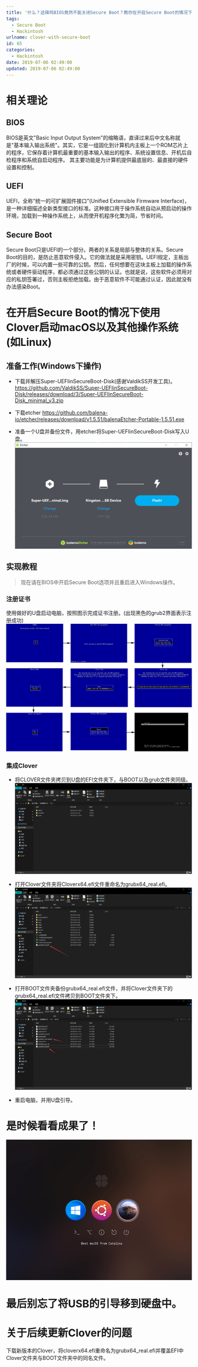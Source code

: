 ```yaml
---
title: '什么？这辣鸡BIOS竟然不能关闭Secure Boot？教你在开启Secure Boot的情况下安装macOS'
tags:
  - Secure Boot
  - Hackintosh
urlname: clover-with-secure-boot
id: 65
categories:
  - Hackintosh
date: 2019-07-06 02:49:00
updated: 2019-07-06 02:49:00
---
```


# 相关理论
## BIOS
BIOS是英文"Basic Input Output System"的缩略语，直译过来后中文名称就是"基本输入输出系统"。其实，它是一组固化到计算机内主板上一个ROM芯片上的程序，它保存着计算机最重要的基本输入输出的程序、系统设置信息、开机后自检程序和系统自启动程序。 其主要功能是为计算机提供最底层的、最直接的硬件设置和控制。<!--more-->

## UEFI
UEFI，全称“统一的可扩展固件接口”(Unified Extensible Firmware Interface)， 是一种详细描述全新类型接口的标准。这种接口用于操作系统自动从预启动的操作环境，加载到一种操作系统上，从而使开机程序化繁为简，节省时间。

## Secure Boot
Secure Boot只是UEFI的一个部分。两者的关系是局部与整体的关系。Secure Boot的目的，是防止恶意软件侵入。它的做法就是采用密钥。UEFI规定，主板出厂的时候，可以内置一些可靠的公钥。然后，任何想要在这块主板上加载的操作系统或者硬件驱动程序，都必须通过这些公钥的认证。也就是说，这些软件必须用对应的私钥签署过，否则主板拒绝加载。由于恶意软件不可能通过认证，因此就没有办法感染Boot。

# 在开启Secure Boot的情况下使用Clover启动macOS以及其他操作系统(如Linux)

## 准备工作(Windows下操作)

* 下载并解压Super-UEFIinSecureBoot-Disk(感谢ValdikSS开发工具)。
https://github.com/ValdikSS/Super-UEFIinSecureBoot-Disk/releases/download/3/Super-UEFIinSecureBoot-Disk_minimal_v3.zip

* 下载etcher
https://github.com/balena-io/etcher/releases/download/v1.5.51/balenaEtcher-Portable-1.5.51.exe

* 准备一个U盘并备份文件，用etcher将Super-UEFIinSecureBoot-Disk写入U盘。
![](/images/secure-boot-1.png)

## 实现教程

> 现在请在BIOS中开启Secure Boot选项并且重启进入Windows操作。

### 注册证书
使用做好的U盘启动电脑，按照图示完成证书注册。(出现黑色的grub2界面表示注册成功)
![](/images/secure-boot-2.png)

### 集成Clover
* 将CLOVER文件夹拷贝到U盘的EFI文件夹下，与BOOT以及grub文件夹同级。
![](/images/secure-boot-3.png)

* 打开Clover文件夹将Cloverx64.efi文件重命名为grubx64_real.efi。
![](/images/secure-boot-4.png)

* 打开BOOT文件夹备份grubx64_real.efi文件，并将Clover文件夹下的grubx64_real.efi文件拷贝到BOOT文件夹下。
![](/images/secure-boot-5.png)

* 重启电脑，并用U盘引导。

# 是时候看看成果了！
![](/images/secure-boot-6.png)

# 最后别忘了将USB的引导移到硬盘中。

# 关于后续更新Clover的问题
下载新版本的Clover，将cloverx64.efi重命名为grubx64_real.efi并覆盖EFI中Clover文件夹与BOOT文件夹中的同名文件。